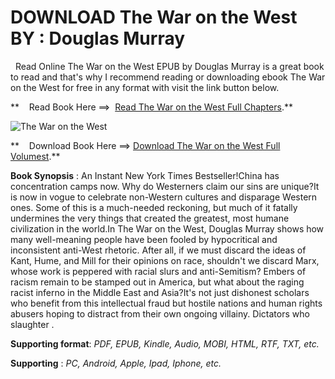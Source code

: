  **DOWNLOAD The War on the West BY : Douglas Murray**
====================================================

  Read Online The War on the West EPUB by Douglas Murray is a great book to read and that's why I recommend reading or downloading ebook The War on the West for free in any format with visit the link button below.

**    Read Book Here ==>  [Read The War on the West Full Chapters](https://goodreadbook.site/?book=0063162024).**

![The War on the West](https://i.gr-assets.com/images/S/compressed.photo.goodreads.com/books/1639949551l/58838847.jpg)

**    Download Book Here ==> [Download The War on the West Full Volumest](https://goodreadbook.site/?book=0063162024).**

**Book Synopsis** : An Instant New York Times Bestseller!China has concentration camps now. Why do Westerners claim our sins are unique?It is now in vogue to celebrate non-Western cultures and disparage Western ones. Some of this is a much-needed reckoning, but much of it fatally undermines the very things that created the greatest, most humane civilization in the world.In The War on the West, Douglas Murray shows how many well-meaning people have been fooled by hypocritical and inconsistent anti-West rhetoric. After all, if we must discard the ideas of Kant, Hume, and Mill for their opinions on race, shouldn't we discard Marx, whose work is peppered with racial slurs and anti-Semitism? Embers of racism remain to be stamped out in America, but what about the raging racist inferno in the Middle East and Asia?It's not just dishonest scholars who benefit from this intellectual fraud but hostile nations and human rights abusers hoping to distract from their own ongoing villainy. Dictators who slaughter .

**Supporting format**: _PDF, EPUB, Kindle, Audio, MOBI, HTML, RTF, TXT, etc._

**Supporting** : _PC, Android, Apple, Ipad, Iphone, etc._